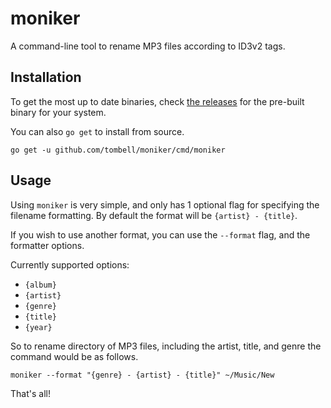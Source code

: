 # moniker

A command-line tool to rename MP3 files according to ID3v2 tags.

## Installation

To get the most up to date binaries, check [the releases][releases] for the
pre-built binary for your system.

[releases]: https://github.com/tombell/moniker/releases

You can also `go get` to install from source.

    go get -u github.com/tombell/moniker/cmd/moniker

## Usage

Using `moniker` is very simple, and only has 1 optional flag for specifying the
filename formatting. By default the format will be `{artist} - {title}`.

If you wish to use another format, you can use the `--format` flag, and the
formatter options.

Currently supported options:

  - `{album}`
  - `{artist}`
  - `{genre}`
  - `{title}`
  - `{year}`

So to rename directory of MP3 files, including the artist, title, and genre the
command would be as follows.

    moniker --format "{genre} - {artist} - {title}" ~/Music/New

That's all!
